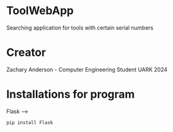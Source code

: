 # ToolWebApp
Searching application for tools with certain serial numbers
# Creator
Zachary Anderson - Computer Engineering Student 
UARK 2024 

# Installations for program 
Flask --> 
```python
pip install Flask 